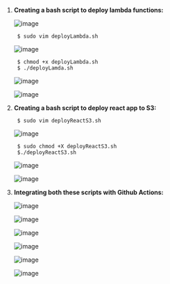 1. **Creating a bash script to deploy lambda functions:**
    
    ![image](https://user-images.githubusercontent.com/34814966/146597483-957ec49d-3d2b-4de3-b817-70bf2a82a5fe.png)
    
        $ sudo vim deployLambda.sh
        
    ![image](https://user-images.githubusercontent.com/34814966/146601829-915f3087-92c8-4c8a-beb4-d7dfef85ee03.png)

        $ chmod +x deployLambda.sh
        $ ./deployLamda.sh
        
    ![image](https://user-images.githubusercontent.com/34814966/146602993-dda8d560-5d2c-47c5-9838-a071b4486338.png)
    
    ![image](https://user-images.githubusercontent.com/34814966/146603162-465803fa-fff1-4419-8581-66fedfc25310.png)


2. **Creating a bash script to deploy react app to S3:**

        $ sudo vim deployReactS3.sh

    ![image](https://user-images.githubusercontent.com/34814966/146590822-0c6fff90-e466-4622-b205-769dac702044.png)

        $ sudo chmod +X deployReactS3.sh
        $./deployReactS3.sh
        
    ![image](https://user-images.githubusercontent.com/34814966/146591558-e4f6a0ab-92f0-4a50-8d21-cf5419649804.png)
        
    ![image](https://user-images.githubusercontent.com/34814966/146591496-07755c6b-bae8-4553-a3a5-ddda2b1d3452.png)

3. **Integrating both these scripts with Github Actions:**

    ![image](https://user-images.githubusercontent.com/34814966/146608085-5db0f2e5-ce80-4de4-839c-f8f4ea591338.png)

    ![image](https://user-images.githubusercontent.com/34814966/146612233-8a2ee691-4f9c-435b-9361-ff88bc06bb20.png)

    ![image](https://user-images.githubusercontent.com/34814966/146612271-f707beab-75dc-4929-9841-175a5e43e56f.png)
    
    ![image](https://user-images.githubusercontent.com/34814966/146612329-ecac5889-1234-4631-abf1-f51e53e25dbd.png)

    ![image](https://user-images.githubusercontent.com/34814966/146612471-cf43fcaa-c240-4241-a633-5ccb737bf22c.png)

    ![image](https://user-images.githubusercontent.com/34814966/146613841-940e87e6-c7d7-4152-9cdb-399235eaa40c.png)

    
